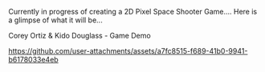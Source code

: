 Currently in progress of creating a 2D Pixel Space Shooter Game....
Here is a glimpse of what it will be...

<div>
  <a>
    <p>Corey Ortiz & Kido Douglass - Game Demo </p>
  </a>
</div>

https://github.com/user-attachments/assets/a7fc8515-f689-41b0-9941-b6178033e4eb


